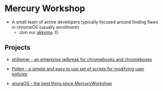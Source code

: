 # Mercury Workshop
- A small team of active developers typically focused around finding flaws in chromeOS (usually enrollment)
  - Join our [akkoma](https://akkoma.mercurywork.shop) :D
  
## Projects
- [sh1mmer - an enterprise jailbreak for chromebooks and chromeboxes](https://github.com/CoolElectronics/sh1mmer)

- [Pollen - a simple and easy to use set of scripts for modifying user policies](https://github.com/MercuryWorkshop/Pollen)

- [anuraOS - the best thing since MercuryWorkshop](https://github.com/MercuryWorkshop/anuraOS)
